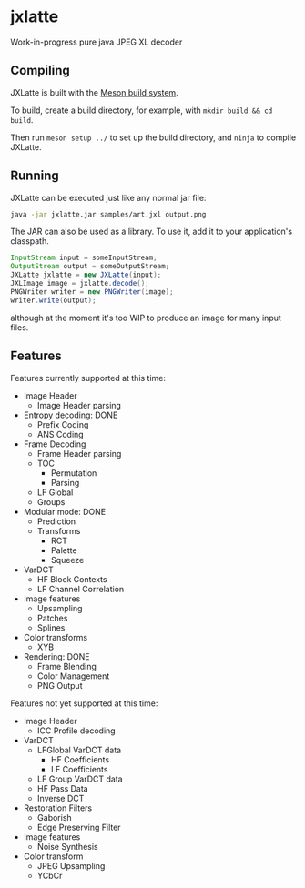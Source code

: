 # jxlatte
Work-in-progress pure java JPEG XL decoder

## Compiling
JXLatte is built with the [Meson build system](https://mesonbuild.com/).

To build, create a build directory, for example, with `mkdir build && cd build`.

Then run `meson setup ../` to set up the build directory, and `ninja` to compile JXLatte.

## Running
JXLatte can be executed just like any normal jar file:

```sh
java -jar jxlatte.jar samples/art.jxl output.png
```

The JAR can also be used as a library. To use it, add it to your application's classpath.

```java
InputStream input = someInputStream;
OutputStream output = someOutputStream;
JXLatte jxlatte = new JXLatte(input);
JXLImage image = jxlatte.decode();
PNGWriter writer = new PNGWriter(image);
writer.write(output);
```

although at the moment it's too WIP to produce an image for many input files.

## Features
Features currently supported at this time:

- Image Header
  - Image Header parsing
- Entropy decoding: DONE
  - Prefix Coding
  - ANS Coding
- Frame Decoding
  - Frame Header parsing
  - TOC
    - Permutation
    - Parsing
  - LF Global
  - Groups
- Modular mode: DONE
  - Prediction
  - Transforms
    - RCT
    - Palette
    - Squeeze
- VarDCT
  - HF Block Contexts
  - LF Channel Correlation
- Image features
  - Upsampling
  - Patches
  - Splines
- Color transforms
  - XYB
- Rendering: DONE
  - Frame Blending
  - Color Management
  - PNG Output

Features not yet supported at this time:

- Image Header
  - ICC Profile decoding
- VarDCT
  - LFGlobal VarDCT data
    - HF Coefficients
    - LF Coefficients
  - LF Group VarDCT data
  - HF Pass Data
  - Inverse DCT
- Restoration Filters
  - Gaborish
  - Edge Preserving Filter
- Image features
  - Noise Synthesis
- Color transform
  - JPEG Upsampling
  - YCbCr

